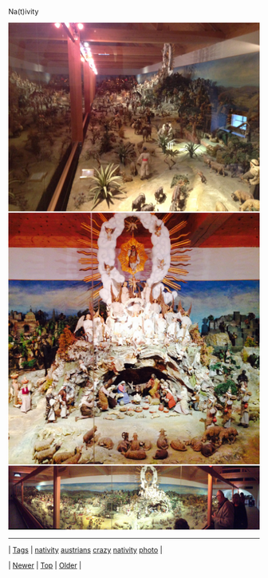 <!--
title: Na(t)ivity
date: 2020-06-28T15:27:00.203Z
tags: nativity, austrians, crazy, nativity, photo
-->


Na(t)ivity

![](70678306002-0.jpg)
![](70678306002-1.jpg)
![](70678306002-2.jpg)

<!--BOTTOM-POST-NAVIGATION-->
---

| [Tags](tags.md) | [nativity](tag-nativity.md) [austrians](tag-austrians.md) [crazy](tag-crazy.md) [nativity](tag-nativity.md) [photo](tag-photo.md) |

| [Newer](70673344869.md) | [Top](index.md) | [Older](70679267705.md) |